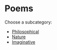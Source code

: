 # Poems

Choose a subcategory:

- [Philosophical](/poems/philosophical/)
- [Nature](/poems/nature/)
- [Imaginative](/poems/imaginative/)

